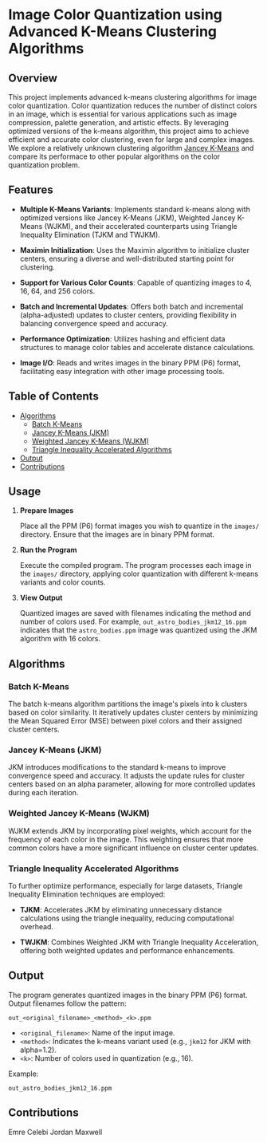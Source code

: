 
# Image Color Quantization using Advanced K-Means Clustering Algorithms

## Overview

This project implements advanced k-means clustering algorithms for image color quantization. Color quantization reduces the number of distinct colors in an image, which is essential for various applications such as image compression, palette generation, and artistic effects. By leveraging optimized versions of the k-means algorithm, this project aims to achieve efficient and accurate color clustering, even for large and complex images. We explore a relatively unknown clustering algorithm [Jancey K-Means](#jancey-k-means-jkm) and compare its performace to other popular algorithms on the color quantization problem. 

## Features

- **Multiple K-Means Variants**: Implements standard k-means along with optimized versions like Jancey K-Means (JKM), Weighted Jancey K-Means (WJKM), and their accelerated counterparts using Triangle Inequality Elimination (TJKM and TWJKM).

- **Maximin Initialization**: Uses the Maximin algorithm to initialize cluster centers, ensuring a diverse and well-distributed starting point for clustering.

- **Support for Various Color Counts**: Capable of quantizing images to 4, 16, 64, and 256 colors.

- **Batch and Incremental Updates**: Offers both batch and incremental (alpha-adjusted) updates to cluster centers, providing flexibility in balancing convergence speed and accuracy.

- **Performance Optimization**: Utilizes hashing and efficient data structures to manage color tables and accelerate distance calculations.

- **Image I/O**: Reads and writes images in the binary PPM (P6) format, facilitating easy integration with other image processing tools.

## Table of Contents

- [Algorithms](#algorithms)
  - [Batch K-Means](#standard-k-means)
  - [Jancey K-Means (JKM)](#jancey-k-means-jkm)
  - [Weighted Jancey K-Means (WJKM)](#weighted-jancey-k-means-wjkm)
  - [Triangle Inequality Accelerated Algorithms](#triangle-inequality-accelerated-algorithms)
- [Output](#output)
- [Contributions](#contributions)


## Usage

1. **Prepare Images**

   Place all the PPM (P6) format images you wish to quantize in the `images/` directory. Ensure that the images are in binary PPM format.

2. **Run the Program**

   Execute the compiled program. The program processes each image in the `images/` directory, applying color quantization with different k-means variants and color counts.

3. **View Output**

   Quantized images are saved with filenames indicating the method and number of colors used. For example, `out_astro_bodies_jkm12_16.ppm` indicates that the `astro_bodies.ppm` image was quantized using the JKM algorithm with 16 colors.

## Algorithms

### Batch K-Means

The batch k-means algorithm partitions the image's pixels into k clusters based on color similarity. It iteratively updates cluster centers by minimizing the Mean Squared Error (MSE) between pixel colors and their assigned cluster centers.

### Jancey K-Means (JKM)

JKM introduces modifications to the standard k-means to improve convergence speed and accuracy. It adjusts the update rules for cluster centers based on an alpha parameter, allowing for more controlled updates during each iteration.

### Weighted Jancey K-Means (WJKM)

WJKM extends JKM by incorporating pixel weights, which account for the frequency of each color in the image. This weighting ensures that more common colors have a more significant influence on cluster center updates.

### Triangle Inequality Accelerated Algorithms

To further optimize performance, especially for large datasets, Triangle Inequality Elimination techniques are employed:

- **TJKM**: Accelerates JKM by eliminating unnecessary distance calculations using the triangle inequality, reducing computational overhead.

- **TWJKM**: Combines Weighted JKM with Triangle Inequality Acceleration, offering both weighted updates and performance enhancements.

## Output

The program generates quantized images in the binary PPM (P6) format. Output filenames follow the pattern:

    out_<original_filename>_<method>_<k>.ppm

- `<original_filename>`: Name of the input image.
- `<method>`: Indicates the k-means variant used (e.g., `jkm12` for JKM with alpha=1.2).
- `<k>`: Number of colors used in quantization (e.g., 16).

Example:

    out_astro_bodies_jkm12_16.ppm



## Contributions

Emre Celebi
Jordan Maxwell

